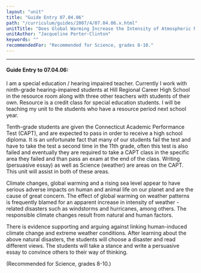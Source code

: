 ```yaml
---
layout: "unit"
title: "Guide Entry 07.04.06"
path: "/curriculum/guides/2007/4/07.04.06.x.html"
unitTitle: "Does Global Warming Increase the Intensity of Atmospheric Natural Disasters?"
unitAuthor: "Jacqueline Porter-Clinton"
keywords: ""
recommendedFor: "Recommended for Science, grades 8-10."
---
```

<body>
<hr/>
 <h4>
  Guide Entry to 07.04.06:
 </h4>
 <p>
  I am a special education / hearing impaired teacher. Currently I work with ninth-grade hearing-impaired students at Hill Regional Career High School in the resource room along with three other teachers with students of their own. Resource is a credit class for special education students. I will be teaching my unit to the students who have a resource period next school year.
 </p>
<p>
  Tenth-grade students are given the Connecticut Academic Performance Test (CAPT), and are expected to pass in order to receive a high school diploma. It is an unfortunate fact that many of our students fail the test and have to take the test a second time in the 11th grade, often this test is also failed and eventually they are required to take a CAPT class in the specific area they failed and than pass an exam at the end of the class. Writing (persuasive essay) as well as Science (weather) are areas on the CAPT. This unit will assist in both of these areas.
 </p>
<p>
  Climate changes, global warming and a rising sea level appear to have serious adverse impacts on human and animal life on our planet and are the cause of great concern. The effect of global warming on weather patterns is frequently blamed for an apparent increase in intensity of weather - related disasters such as windstorms and hurricanes, among others. The responsible climate changes result from natural and human factors.
 </p>
<p>
  There is evidence supporting and arguing against linking human-induced climate change and extreme weather conditions. After learning about the above natural disasters, the students will choose a disaster and read different views. The students will take a stance and write a persuasive essay to convince others to their way of thinking.
 </p>
<p>
  (Recommended for Science, grades 8-10.)
 </p>

</body>